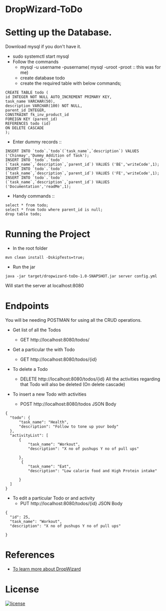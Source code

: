 # DropWizard-ToDo

# Setting up the Database. 
Download mysql if you don't have it. 
* sudo systemctl start mysql
* Follow the commands
  - mysql -u username -pusername( mysql -uroot -proot :: this was for me)
  - create database todo
  - create the required table with below commands;

``` 
CREATE TABLE todo (
id INTEGER NOT NULL AUTO_INCREMENT PRIMARY KEY,
task_name VARCHAR(50),
description VARCHAR(100) NOT NULL,
parent_id INTEGER,
CONSTRAINT fk_inv_product_id
FOREIGN KEY (parent_id)
REFERENCES todo (id)
ON DELETE CASCADE
);
```
* Enter dummy records ::
```
INSERT INTO `todo`.`todo`(`task_name`,`description`) VALUES ('Chinmay','Dummy Addition of Task');
INSERT INTO `todo`.`todo`
(`task_name`,`description`,`parent_id`) VALUES ('BE','writeCode',1);
INSERT INTO `todo`.`todo`
(`task_name`,`description`,`parent_id`) VALUES ('FE','writeCode',1);
INSERT INTO `todo`.`todo`
(`task_name`,`description`,`parent_id`) VALUES ('Documentation','readMe',1);
```
* Handy commands ::
```
select * from todo;
select * from todo where parent_id is null;
drop table todo;
```

# Running the Project
* In the root folder
```
mvn clean install -DskipTests=true; 
```
* Run the jar
```
java -jar target/dropwizard-toDo-1.0-SNAPSHOT.jar server config.yml
```
Will start the server at localhost:8080

# Endpoints
You will be needing POSTMAN for using all the CRUD operations.

* Get list of all the Todos 
  - GET http://localhost:8080/todos/

* Get a particular the with Todo
  - GET http://localhost:8080/todos/{id}

* To delete a Todo
  - DELETE http://localhost:8080/todos/{id} All the activities regarding that Todo will also be deleted (On delete cascade)

* To insert a new Todo with activities 
  - POST http://localhost:8080/todos
JSON Body
```
{
  "todo": {
      "task_name": "Health",
      "description": "Follow to tone up your body"
  },
  "activityList": [
      {
          "task_name": "Workout",
          "description": "X no of pushups Y no of pull ups"

      },
       {
          "task_name": "Eat",
          "description": "Low calorie food and High Protein intake"

      }
  ]
}
```    
* To edit a particular Todo or and activity
  - PUT http://localhost:8080/todos/{id}
JSON Body
```
{
  "id": 25,
  "task_name": "Workout",
  "description": "X no of pushups Y no of pull ups"

}
```
  
# References
* [To learn more about DropWizard](https://javadoc.io/doc/io.dropwizard/dropwizard-project)

# License

[![license](https://img.shields.io/github/license/DAVFoundation/captain-n3m0.svg?style=flat-square)](https://github.com/DAVFoundation/captain-n3m0/blob/master/LICENSE)
